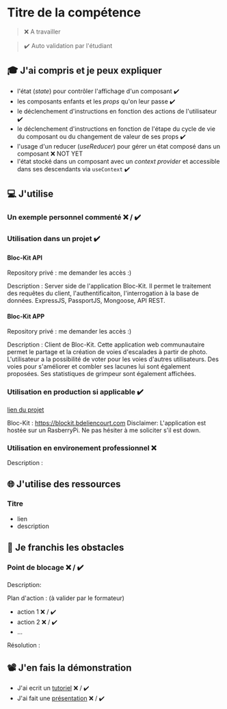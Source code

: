 # Titre de la compétence

> ❌ A travailler

> ✔️ Auto validation par l'étudiant

## 🎓 J'ai compris et je peux expliquer

- l'état (_state_) pour contrôler l'affichage d'un composant ✔️
- les composants enfants et les _props_ qu'on leur passe ✔️
- le déclenchement d'instructions en fonction des actions de l'utilisateur ✔️
- le déclenchement d'instructions en fonction de l'étape du cycle de vie du composant ou du changement de valeur de ses props ✔️
- l'usage d'un reducer (_useReducer_) pour gérer un état composé dans un composant ❌ NOT YET
- l'état stocké dans un composant avec un _context provider_ et accessible dans ses descendants via `useContext` ✔️

## 💻 J'utilise

### Un exemple personnel commenté ❌ / ✔️

### Utilisation dans un projet ✔️

#### Bloc-Kit API
Repository privé : me demander les accès :) 

Description : Server side de l'application Bloc-Kit. Il permet le traitement des requêtes du client, l'authentificaiton, l'interrogation à la base de données. ExpressJS, PassportJS, Mongoose, API REST.

#### Bloc-Kit APP
Repository privé : me demander les accès :) 

Description : Client de Bloc-Kit. Cette application web communautaire permet le partage et la création de voies d'escalades à partir de photo. L'utilisateur a la possibilité de voter pour les voies d'autres utilisateurs. Des voies pour s'améliorer et combler ses lacunes lui sont également proposées. Ses statistiques de grimpeur sont également affichées.

### Utilisation en production si applicable ✔️

[lien du projet](...)

Bloc-Kit : https://blockit.bdeliencourt.com 
Disclaimer: L'application est hostée sur un RasberryPi. Ne pas hésiter à me soliciter s'il est down.

### Utilisation en environement professionnel ❌

Description :

## 🌐 J'utilise des ressources

### Titre

- lien
- description

## 🚧 Je franchis les obstacles

### Point de blocage ❌ / ✔️

Description:

Plan d'action : (à valider par le formateur)

- action 1 ❌ / ✔️
- action 2 ❌ / ✔️
- ...

Résolution :

## 📽️ J'en fais la démonstration

- J'ai ecrit un [tutoriel](...) ❌ / ✔️
- J'ai fait une [présentation](...) ❌ / ✔️

